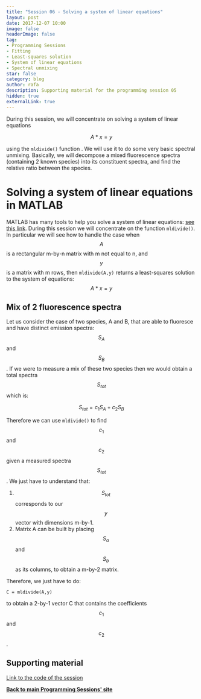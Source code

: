 ```yaml
---
title: "Session 06 - Solving a system of linear equations"
layout: post
date: 2017-12-07 10:00
image: false
headerImage: false
tag:
- Programming Sessions
- Fitting
- Least-squares solution
- System of linear equations
- Spectral unmixing
star: false
category: blog
author: rafa
description: Supporting material for the programming session 05
hidden: true
externalLink: true
---
```


During this session, we will concentrate on solving a system of linear equations

$$
A*x = y
$$

using the ```mldivide()``` function . We will use it to do some very basic spectral unmixing. Basically, we will decompose a mixed fluorescence spectra (containing 2 known species) into its constituent spectra, and find the relative ratio between the species.

# Solving a system of linear equations in MATLAB

MATLAB has many tools to help you solve a system of linear equations: [see this link](https://mathworks.com/help/matlab/math/systems-of-linear-equations.html). During this session we will concentrate on the function ```mldivide()```. In particular we will see how to handle the case when $$A$$ is a rectangular m-by-n matrix with m not equal to n, and $$y$$ is a matrix with m rows, then ```mldivide(A,y)``` returns a least-squares solution to the system of equations:
$$
A*x = y
$$

## Mix of 2 fluorescence spectra
Let us consider the case of two species, A and B, that are able to fluoresce and have distinct emission spectra: $$S_A$$ and $$S_B$$ . If we were to measure a mix of these two species then we would obtain a total spectra $$S_{tot}$$ which is:

$$
S_{tot} = c_1 S_A + c_2 S_B
$$

Therefore we can use ```mldivide()``` to find $$c_1$$ and $$c_2$$ given a measured spectra $$S_{tot}$$ . We just have to understand that:
1. $$S_{tot}$$ corresponds to our $$y$$ vector with dimensions m-by-1.
2. Matrix A can be built by placing $$S_a$$ and $$S_b$$ as its columns, to obtain a m-by-2 matrix.

Therefore, we just have to do:
```
C = mldivide(A,y)
```
to obtain a 2-by-1 vector C that contains the coefficients $$c_1$$ and $$c_2$$.

## Supporting material

[Link to the code of the session](https://github.com/CamachoDejay/ProgrammingSessions/tree/master/Session-06)

[**Back to main Programming Sessions' site**](/programmingsessions)
